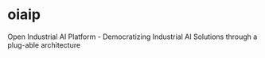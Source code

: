 # oiaip
Open Industrial AI Platform - Democratizing Industrial AI Solutions through a plug-able architecture

